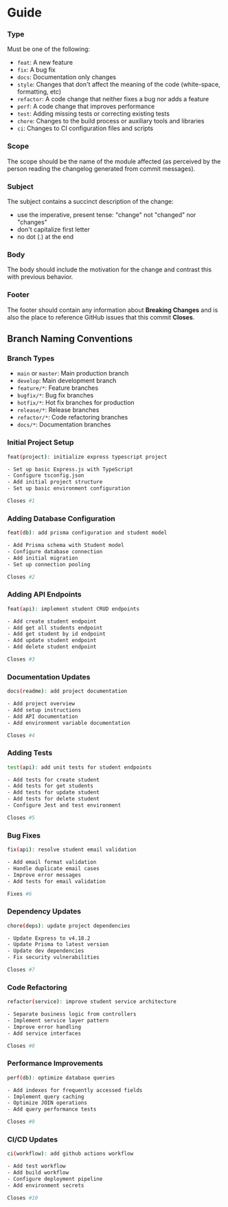 # Guide

### Type

Must be one of the following:

-   `feat`: A new feature
-   `fix`: A bug fix
-   `docs`: Documentation only changes
-   `style`: Changes that don't affect the meaning of the code (white-space, formatting, etc)
-   `refactor`: A code change that neither fixes a bug nor adds a feature
-   `perf`: A code change that improves performance
-   `test`: Adding missing tests or correcting existing tests
-   `chore`: Changes to the build process or auxiliary tools and libraries
-   `ci`: Changes to CI configuration files and scripts

### Scope

The scope should be the name of the module affected (as perceived by the person reading the changelog generated from commit messages).

### Subject

The subject contains a succinct description of the change:

-   use the imperative, present tense: "change" not "changed" nor "changes"
-   don't capitalize first letter
-   no dot (.) at the end

### Body

The body should include the motivation for the change and contrast this with previous behavior.

### Footer

The footer should contain any information about **Breaking Changes** and is also the place to reference GitHub issues that this commit **Closes**.

## Branch Naming Conventions

### Branch Types

-   `main` or `master`: Main production branch
-   `develop`: Main development branch
-   `feature/*`: Feature branches
-   `bugfix/*`: Bug fix branches
-   `hotfix/*`: Hot fix branches for production
-   `release/*`: Release branches
-   `refactor/*`: Code refactoring branches
-   `docs/*`: Documentation branches

### Initial Project Setup

```bash
feat(project): initialize express typescript project

- Set up basic Express.js with TypeScript
- Configure tsconfig.json
- Add initial project structure
- Set up basic environment configuration

Closes #1
```

### Adding Database Configuration

```bash
feat(db): add prisma configuration and student model

- Add Prisma schema with Student model
- Configure database connection
- Add initial migration
- Set up connection pooling

Closes #2
```

### Adding API Endpoints

```bash
feat(api): implement student CRUD endpoints

- Add create student endpoint
- Add get all students endpoint
- Add get student by id endpoint
- Add update student endpoint
- Add delete student endpoint

Closes #3
```

### Documentation Updates

```bash
docs(readme): add project documentation

- Add project overview
- Add setup instructions
- Add API documentation
- Add environment variable documentation

Closes #4

```

### Adding Tests

```bash
test(api): add unit tests for student endpoints

- Add tests for create student
- Add tests for get students
- Add tests for update student
- Add tests for delete student
- Configure Jest and test environment

Closes #5
```

### Bug Fixes

```bash
fix(api): resolve student email validation

- Add email format validation
- Handle duplicate email cases
- Improve error messages
- Add tests for email validation

Fixes #6
```

### Dependency Updates

```bash
chore(deps): update project dependencies

- Update Express to v4.18.2
- Update Prisma to latest version
- Update dev dependencies
- Fix security vulnerabilities

Closes #7
```

### Code Refactoring

```bash
refactor(service): improve student service architecture

- Separate business logic from controllers
- Implement service layer pattern
- Improve error handling
- Add service interfaces

Closes #8
```

### Performance Improvements

```bash
perf(db): optimize database queries

- Add indexes for frequently accessed fields
- Implement query caching
- Optimize JOIN operations
- Add query performance tests

Closes #9
```

### CI/CD Updates

```bash
ci(workflow): add github actions workflow

- Add test workflow
- Add build workflow
- Configure deployment pipeline
- Add environment secrets

Closes #10
```
